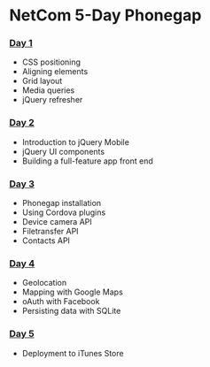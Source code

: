 # NetCom 5-Day Phonegap

### [Day 1](day_1/)
- CSS positioning
- Aligning elements
- Grid layout
- Media queries
- jQuery refresher

### [Day 2](day_2/)
- Introduction to jQuery Mobile
- jQuery UI components
- Building a full-feature app front end

### [Day 3](day_3/)
- Phonegap installation
- Using Cordova plugins
- Device camera API
- Filetransfer API
- Contacts API

### [Day 4](day_4/)
- Geolocation
- Mapping with Google Maps
- oAuth with Facebook
- Persisting data with SQLite

### [Day 5](day_5/)
- Deployment to iTunes Store